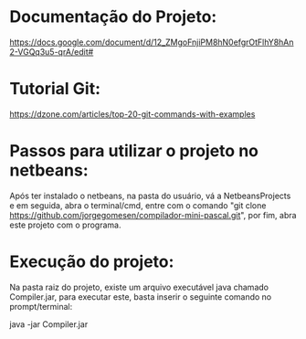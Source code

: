 # Documentação do Projeto:
https://docs.google.com/document/d/12_ZMgoFnjiPM8hN0efgrOtFlhY8hAn2-VGQq3u5-qrA/edit#


# Tutorial Git:
https://dzone.com/articles/top-20-git-commands-with-examples


# Passos para utilizar o projeto no netbeans:

Após ter instalado o netbeans, na pasta do usuário, vá a NetbeansProjects e em seguida, abra o terminal/cmd, entre com o comando "git clone https://github.com/jorgegomesen/compilador-mini-pascal.git", por fim, abra este projeto com o programa.

# Execução do projeto:

Na pasta raiz do projeto, existe um arquivo executável java chamado Compiler.jar, para executar este, basta inserir o seguinte comando no prompt/terminal:

java -jar Compiler.jar
